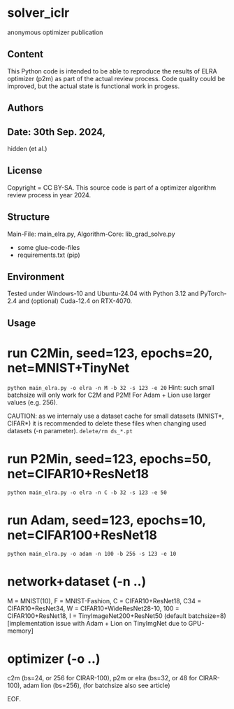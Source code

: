 # solver_iclr
anonymous optimizer publication

## Content
This Python code is intended to be able to reproduce the results of ELRA optimizer (p2m) as part of the actual review process. Code quality could be improved, but the actual state is functional work in progess.

## Authors
Date: 30th Sep. 2024, 
--------
hidden (et al.)

## License
Copyright = CC BY-SA. This source code is part of a optimizer algorithm review process in year 2024.

## Structure
Main-File: main_elra.py, 
Algorithm-Core: lib_grad_solve.py
+ some glue-code-files
+ requirements.txt (pip)

## Environment
Tested under Windows-10 and Ubuntu-24.04 with Python 3.12 and PyTorch-2.4 and (optional) Cuda-12.4 on RTX-4070.

## Usage
# run C2Min, seed=123, epochs=20, net=MNIST+TinyNet
`python main_elra.py -o elra -n M -b 32 -s 123 -e 20`
Hint: such small batchsize will only work for C2M and P2M! For Adam + Lion use larger values (e.g. 256).

CAUTION: as we internaly use a dataset cache for small datasets (MNIST*, CIFAR*) it is recommended to delete these files when changing used datasets (-n parameter).
`delete/rm ds_*.pt`

# run P2Min, seed=123, epochs=50, net=CIFAR10+ResNet18
`python main_elra.py -o elra -n C -b 32 -s 123 -e 50`

# run Adam, seed=123, epochs=10, net=CIFAR100+ResNet18
`python main_elra.py -o adam -n 100 -b 256 -s 123 -e 10`

# network+dataset (-n ..)
M = MNIST(10), 
F = MNIST-Fashion, 
C = CIFAR10+ResNet18, 
C34 = CIFAR10+ResNet34, 
W = CIFAR10+WideResNet28-10, 
100 = CIFAR100+ResNet18, 
I = TinyImageNet200+ResNet50 (default batchsize=8) [implementation issue with Adam + Lion on TinyImgNet due to GPU-memory]

# optimizer (-o ..)
c2m (bs=24, or 256 for CIRAR-100),
p2m or elra (bs=32, or 48 for CIRAR-100),
adam lion (bs=256),
(for batchsize also see article)

EOF.
